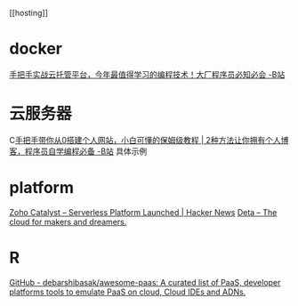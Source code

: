 [[hosting]]
# docker
[手把手实战云托管平台，今年最值得学习的编程技术！大厂程序员必知必会 -B站](https://www.bilibili.com/video/BV1bv411A7Hv?p=1)
# 云服务器
C[手把手带你从0搭建个人网站，小白可懂的保姆级教程 | 2种方法让你拥有个人博客，程序员自学编程必备 -B站](https://www.bilibili.com/video/BV1rU4y1J785)
	具体示例
# platform
[Zoho Catalyst – Serverless Platform Launched | Hacker News](https://news.ycombinator.com/item?id=28367406)
[Deta – The cloud for makers and dreamers.](https://www.deta.sh/)
# R
[GitHub - debarshibasak/awesome-paas: A curated list of PaaS, developer platforms tools to emulate PaaS on cloud, Cloud IDEs and ADNs.](https://github.com/debarshibasak/awesome-paas)